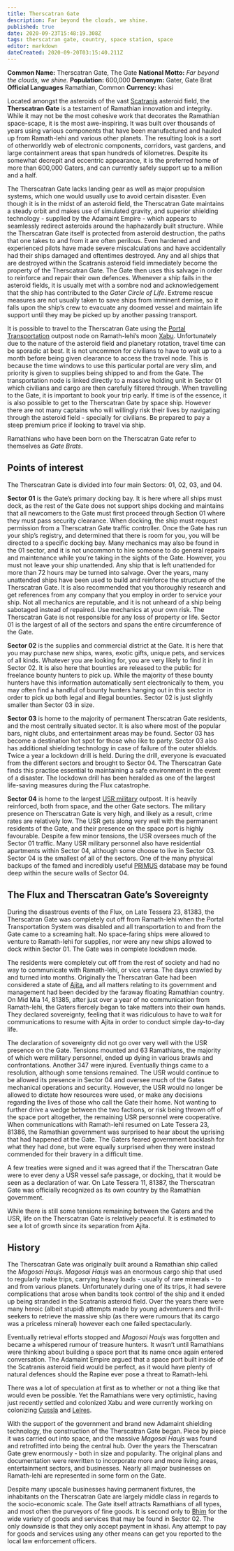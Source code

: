 ```yaml
---
title: Therscatran Gate
description: Far beyond the clouds, we shine.
published: true
date: 2020-09-23T15:48:19.308Z
tags: therscatran gate, country, space station, space
editor: markdown
dateCreated: 2020-09-20T03:15:40.211Z
---
```


**Common Name:** Therscatran Gate, The Gate
**National Motto:** *Far beyond the clouds, we shine.*
**Population:** 600,000
**Demonym:** Gater, Gate Brat
**Official Languages** Ramathian, Common
**Currency:** khasi

Located amongst the asteroids of the vast [Scatranis](/solar-system/scatranis) asteroid field, the **Therscatran Gate** is a testament of Ramathian innovation and integrity. While it may not be the most cohesive work that decorates the Ramathian space-scape, it is the most awe-inspiring. It was built over thousands of years using various components that have been manufactured and hauled up from Ramath-lehi and various other planets. The resulting look is a sort of otherworldly web of electronic components, corridors, vast gardens, and large containment areas that span hundreds of kilometres. Despite its somewhat decrepit and eccentric appearance, it is the preferred home of more than 600,000 Gaters, and can currently safely support up to a million and a half.

The Therscatran Gate lacks landing gear as well as major propulsion systems, which one would usually use to avoid certain disaster. Even though it is in the midst of an asteroid field, the Therscatran Gate maintains a steady orbit and makes use of simulated gravity, and superior shielding technology - supplied by the Adamaint Empire - which appears to seamlessly redirect asteroids around the haphazardly built structure. While the Therscatran Gate itself is protected from asteroid destruction, the paths that one takes to and from it are often perilous. Even hardened and experienced pilots have made severe miscalculations and have accidentally had their ships damaged and oftentimes destroyed. Any and all ships that are destroyed within the Scatranis asteroid field immediately become the property of the Therscatran Gate. The Gate then uses this salvage in order to reinforce and repair their own defences. Whenever a ship fails in the asteroid fields, it is usually met with a sombre nod and acknowledgement that the ship has contributed to the *Gater Circle of Life*. Extreme rescue measures are not usually taken to save ships from imminent demise, so it falls upon the ship’s crew to evacuate any doomed vessel and maintain life support until they may be picked up by another passing transport.

It is possible to travel to the Therscatran Gate using the [Portal Transportation](/technologies/portal-transportation-system) outpost node on Ramath-lehi’s moon [Xabu](/countries/xabu). Unfortunately due to the nature of the asteroid field and planetary rotation, travel time can be sporadic at best. It is not uncommon for civilians to have to wait up to a month before being given clearance to access the travel node. This is because the time windows to use this particular portal are very slim, and priority is given to supplies being shipped to and from the Gate. The transportation node is linked directly to a massive holding unit in Sector 01 which civilians and cargo are then carefully filtered through. When travelling to the Gate, it is important to book your trip early. If time is of the essence, it is also possible to get to the Therscatran Gate by space ship. However there are not many captains who will willingly risk their lives by navigating through the asteroid field - specially for civilians. Be prepared to pay a steep premium price if looking to travel via ship.

Ramathians who have been born on the Therscatran Gate refer to themselves as *Gate Brats*.

## Points of interest

The Therscatran Gate is divided into four main Sectors: 01, 02, 03, and 04.

**Sector 01** is the Gate’s primary docking bay. It is here where all ships must dock, as the rest of the Gate does not support ships docking and maintains that all newcomers to the Gate must first proceed through Section 01 where they must pass security clearance. When docking, the ship must request permission from a Therscatran Gate traffic controller. Once the Gate has run your ship’s registry, and determined that there is room for you, you will be directed to a specific docking bay. Many mechanics may also be found in the 01 sector, and it is not uncommon to hire someone to do general repairs and maintenance while you’re taking in the sights of the Gate. However, you must not leave your ship unattended. Any ship that is left unattended for more than 72 hours may be turned into salvage. Over the years, many unattended ships have been used to build and reinforce the structure of the Therscatran Gate. It is also recommended that you thoroughly research and get references from any company that you employ in order to service your ship. Not all mechanics are reputable, and it is not unheard of a ship being sabotaged instead of repaired. Use mechanics at your own risk. The Therscatran Gate is not responsible for any loss of property or life. Sector 01 is the largest of all of the sectors and spans the entire circumference of the Gate.

**Sector 02** is the supplies and commercial district at the Gate. It is here that you may purchase new ships, wares, exotic gifts, unique pets, and services of all kinds. Whatever you are looking for, you are very likely to find it in Sector 02. It is also here that bounties are released to the public for freelance bounty hunters to pick up. While the majority of these bounty hunters have this information automatically sent electronically to them, you may often find a handful of bounty hunters hanging out in this sector in order to pick up both legal and illegal bounties. Sector 02 is just slightly smaller than Sector 03 in size.

**Sector 03** is home to the majority of permanent Therscatran Gate residents, and the most centrally situated sector. It is also where most of the popular bars, night clubs, and entertainment areas may be found. Sector 03 has become a destination hot spot for those who like to party. Sector 03 also has additional shielding technology in case of failure of the outer shields. Twice a year a lockdown drill is held. During the drill, everyone is evacuated from the different sectors and brought to Sector 04. The Therscatran Gate finds this practise essential to maintaining a safe environment in the event of a disaster. The lockdown drill has been heralded as one of the largest life-saving measures during the Flux catastrophe.

**Sector 04** is home to the largest [USR military](/groups/military) outpost. It is heavily reinforced, both from space, and the other Gate sectors. The military presence on Therscatran Gate is very high, and likely as a result, crime rates are relatively low. The USR gets along very well with the permanent residents of the Gate, and their presence on the space port is highly favourable. Despite a few minor tensions, the USR oversees much of the Sector 01 traffic. Many USR military personnel also have residential apartments within Sector 04, although some choose to live in Sector 03. Sector 04 is the smallest of all of the sectors. One of the many physical backups of the famed and incredibly useful [PRIMUS](/technologies/primus) database may be found deep within the secure walls of Sector 04.

## The Flux and Therscatran Gate’s Sovereignty

During the disastrous events of the Flux, on Late Tessera 23, 81383, the Therscatran Gate was completely cut off from Ramath-lehi when the Portal Transportation System was disabled and all transportation to and from the Gate came to a screaming halt. No space-faring ships were allowed to venture to Ramath-lehi for supplies, nor were any new ships allowed to dock within Sector 01. The Gate was in complete lockdown mode.

The residents were completely cut off from the rest of society and had no way to communicate with Ramath-lehi, or vice versa. The days crawled by and turned into months. Originally the Therscatran Gate had been considered a state of [Ajita](/countries/ajita), and all matters relating to its government and management had been decided by the faraway floating Ramathian country. On Mid Mia 14, 81385, after just over a year of no communication from Ramath-lehi, the Gaters fiercely began to take matters into their own hands. They declared sovereignty, feeling that it was ridiculous to have to wait for communications to resume with Ajita in order to conduct simple day-to-day life.

The declaration of sovereignty did not go over very well with the USR presence on the Gate. Tensions mounted and 63 Ramathians, the majority of which were military personnel, ended up dying in various brawls and confrontations. Another 347 were injured. Eventually things came to a resolution, although some tensions remained. The USR would continue to be allowed its presence in Sector 04 and oversee much of the Gates mechanical operations and security. However, the USR would no longer be allowed to dictate how resources were used, or make any decisions regarding the lives of those who call the Gate their home. Not wanting to further drive a wedge between the two factions, or risk being thrown off of the space port altogether, the remaining USR personnel were cooperative. When communications with Ramath-lehi resumed on Late Tessera 23, 81386, the Ramathian government was surprised to hear about the uprising that had happened at the Gate. The Gaters feared government backlash for what they had done, but were equally surprised when they were instead commended for their bravery in a difficult time.

A few treaties were signed and it was agreed that if the Therscatran Gate were to ever deny a USR vessel safe passage, or docking, that it would be seen as a declaration of war. On Late Tessera 11, 81387, the Therscatran Gate was officially recognized as its own country by the Ramathian government.

While there is still some tensions remaining between the Gaters and the USR, life on the Therscatran Gate is relatively peaceful. It is estimated to see a lot of growth since its separation from Ajita.

## History

The Therscatran Gate was originally built around a Ramathian ship called the *Magosai Haujs*. *Magosai Haujs* was an enormous cargo ship that used to regularly make trips, carrying heavy loads - usually of rare minerals - to and from various planets. Unfortunately during one of its trips, it had severe complications that arose when bandits took control of the ship and it ended up being stranded in the Scatranis asteroid field. Over the years there were many heroic (albeit stupid) attempts made by young adventurers and thrill-seekers to retrieve the massive ship (as there were rumours that its cargo was a priceless mineral) however each one failed spectacularly.

Eventually retrieval efforts stopped and *Magosai Haujs* was forgotten and became a whispered rumour of treasure hunters. It wasn’t until Ramathians were thinking about building a space port that its name once again entered conversation. The Adamaint Empire argued that a space port built inside of the Scatranis asteroid field would be perfect, as it would have plenty of natural defences should the Rapine ever pose a threat to Ramath-lehi.

There was a lot of speculation at first as to whether or not a thing like that would even be possible. Yet the Ramathians were very optimistic, having just recently settled and colonized Xabu and were currently working on colonizing [Cussla](/countries/cussla) and [Lelres](/countries/lelres).

With the support of the government and brand new Adamaint shielding technology, the construction of the Therscatran Gate began. Piece by piece it was carried out into space, and the massive *Magosai Haujs* was found and retrofitted into being the central hub. Over the years the Therscatran Gate grew enormously - both in size and popularity. The original plans and documentation were rewritten to incorporate more and more living areas, entertainment sectors, and businesses. Nearly all major businesses on Ramath-lehi are represented in some form on the Gate.

Despite many upscale businesses having permanent fixtures, the inhabitants on the Therscatran Gate are largely middle class in regards to the socio-economic scale. The Gate itself attracts Ramathians of all types, and most often the purveyors of fine goods. It is second only to [Bhim](/countries/bhim) for the wide variety of goods and services that may be found in Sector 02. The only downside is that they only accept payment in khasi. Any attempt to pay for goods and services using any other means can get you reported to the local law enforcement officers. 